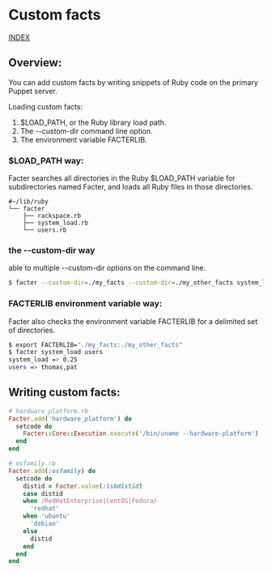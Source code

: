 # Custom facts

[INDEX](../../README.md)

## Overview:
You can add custom facts by writing snippets of Ruby code on the primary Puppet server.

Loading custom facts:
1. $LOAD\_PATH, or the Ruby library load path.
2. The --custom-dir command line option.
3. The environment variable FACTERLIB.

### $LOAD\_PATH way:

Facter searches all directories in the Ruby $LOAD_PATH variable for subdirectories named Facter, and loads all Ruby files in those directories.

```
#~/lib/ruby
└── facter
    ├── rackspace.rb
    ├── system_load.rb
    └── users.rb
```

### the --custom-dir way
able to multiple --custom-dir options on the command line.

```bash
$ facter --custom-dir=./my_facts --custom-dir=./my_other_facts system_load users
```

### FACTERLIB environment variable way:
Facter also checks the environment variable FACTERLIB for a delimited set of directories.

```bash
$ export FACTERLIB="./my_facts:./my_other_facts"
$ facter system_load users
system_load => 0.25
users => thomas,pat
```

## Writing custom facts:

```ruby
# hardware_platform.rb
Facter.add('hardware_platform') do
  setcode do
    Facter::Core::Execution.execute('/bin/uname --hardware-platform')
  end
end

# osfamily.rb
Facter.add(:osfamily) do
  setcode do
    distid = Facter.value(:lsbdistid)
    case distid
    when /RedHatEnterprise|CentOS|Fedora/
      'redhat'
    when 'ubuntu'
      'debian'
    else
      distid
    end
  end
end
```

